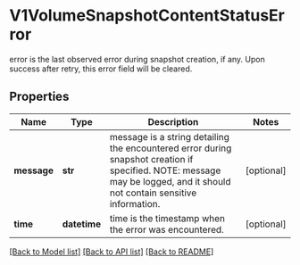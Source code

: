 # V1VolumeSnapshotContentStatusError

error is the last observed error during snapshot creation, if any. Upon success after retry, this error field will be cleared.
## Properties
Name | Type | Description | Notes
------------ | ------------- | ------------- | -------------
**message** | **str** | message is a string detailing the encountered error during snapshot creation if specified. NOTE: message may be logged, and it should not contain sensitive information. | [optional] 
**time** | **datetime** | time is the timestamp when the error was encountered. | [optional] 

[[Back to Model list]](../README.md#documentation-for-models) [[Back to API list]](../README.md#documentation-for-api-endpoints) [[Back to README]](../README.md)


